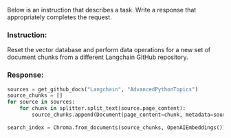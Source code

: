 Below is an instruction that describes a task. Write a response that appropriately completes the request.

### Instruction:
Reset the vector database and perform data operations for a new set of document chunks from a different Langchain GitHub repository.

### Response:
```python
sources = get_github_docs("Langchain", "AdvancedPythonTopics")
source_chunks = []
for source in sources:
    for chunk in splitter.split_text(source.page_content):
        source_chunks.append(Document(page_content=chunk, metadata=source.metadata))
        
search_index = Chroma.from_documents(source_chunks, OpenAIEmbeddings())
```